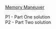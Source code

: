 [Memory Maneuver](https://adventofcode.com/2018/day/8)

P1 - Part One solution  
P2 - Part Two solution
